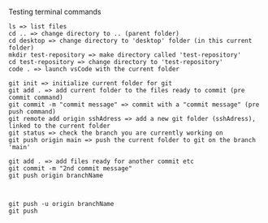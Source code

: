 Testing terminal commands   

    ls => list files
    cd .. => change directory to .. (parent folder)
    cd desktop => change directory to 'desktop' folder (in this current folder)
    mkdir test-repository => make directory called 'test-repository'
    cd test-repository => change directory to 'test-repository'
    code . => launch vsCode with the current folder  
    
    git init => initialize current folder for git
    git add . => add current folder to the files ready to commit (pre commit command)
    git commit -m "commit message" => commit with a "commit message" (pre push command)
    git remote add origin sshAdress => add a new git folder (sshAdress), linked to the current folder
    git status => check the branch you are currently working on
    git push origin main => push the current folder to git on the branch 'main'
    
    git add . => add files ready for another commit etc
    git commit -m "2nd commit message"
    git push origin branchName
    
    

    git push -u origin branchName
    git push
